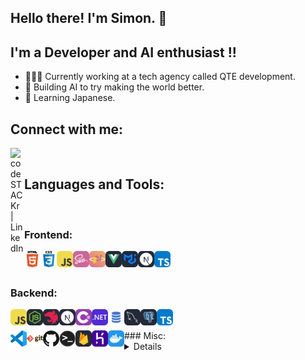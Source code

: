 ## Hello there! I'm Simon. 👋


## I'm a Developer and AI enthusiast !!

- 👨🏽‍💻 Currently working at a tech agency called QTE development.
- 🤖 Building AI to try making the world better.
- 🎌 Learning Japanese.


## Connect with me:

<!-- [<img align="left" alt="codeSTACKr.com" width="22px" src="https://raw.githubusercontent.com/iconic/open-iconic/master/svg/globe.svg" />][website] -->
[<img align="left" alt="codeSTACKr | LinkedIn" width="22px" src="https://cdn.jsdelivr.net/npm/simple-icons@v3/icons/linkedin.svg" />][linkedin]

<br />

## Languages and Tools:
<br />

### Frontend:

<img align="left" alt="HTML5" width="26px" src="https://raw.githubusercontent.com/github/explore/80688e429a7d4ef2fca1e82350fe8e3517d3494d/topics/html/html.png" />
<img align="left" alt="CSS3" width="26px" src="https://raw.githubusercontent.com/github/explore/80688e429a7d4ef2fca1e82350fe8e3517d3494d/topics/css/css.png" />
<img align="left" alt="JavaScript" width="26px" src="https://github.com/tandpfun/skill-icons/raw/main/icons/JavaScript.svg" />
<img align="left" alt="Sass" width="26px" src="https://github.com/tandpfun/skill-icons/raw/main/icons/Sass.svg" />
<img align="left" alt="Styled components" width="26px" src="https://github.com/tandpfun/skill-icons/raw/main/icons/StyledComponents.svg" />
<img align="left" alt="Vue.js" width="26px" src="https://github.com/tandpfun/skill-icons/raw/main/icons/VueJS-Dark.svg" />
<img align="left" alt="Material UI" width="26px" src="https://github.com/tandpfun/skill-icons/raw/main/icons/MaterialUI-Dark.svg" />
<img align="left" alt="Nextjs" width="26px" src="https://github.com/tandpfun/skill-icons/raw/main/icons/NextJS-Dark.svg" />
<img align="left" alt="Typescript" width="26px" src="https://github.com/tandpfun/skill-icons/raw/main/icons/TypeScript.svg" />
<br />
<br />

### Backend:

<img align="left" alt="JavaScript" width="26px" src="https://github.com/tandpfun/skill-icons/raw/main/icons/JavaScript.svg" />
<img align="left" alt="Node.js" width="26px" src="https://github.com/tandpfun/skill-icons/raw/main/icons/NodeJS-Dark.svg" />
<img align="left" alt="Nestjs" width="26px" src="https://github.com/tandpfun/skill-icons/raw/main/icons/NestJS-Dark.svg" />
<img align="left" alt="Nextjs" width="26px" src="https://github.com/tandpfun/skill-icons/raw/main/icons/NextJS-Dark.svg" />
<img align="left" alt="CS" width="26px" src="https://github.com/tandpfun/skill-icons/raw/main/icons/CS.svg" />
<img align="left" alt="dotnet" width="26px" src="https://github.com/tandpfun/skill-icons/raw/main/icons/DotNet.svg" />
<img align="left" alt="SQL" width="26px" src="https://raw.githubusercontent.com/github/explore/80688e429a7d4ef2fca1e82350fe8e3517d3494d/topics/sql/sql.png" />
<img align="left" alt="MySQL" width="26px" src="https://github.com/tandpfun/skill-icons/raw/main/icons/MySQL-Dark.svg" />
<img align="left" alt="Postgres" width="26px" src="https://github.com/tandpfun/skill-icons/raw/main/icons/PostgreSQL-Dark.svg" />
<img align="left" alt="Typescript" width="26px" src="https://github.com/tandpfun/skill-icons/raw/main/icons/TypeScript.svg" />
<br />
<br />
### Misc:
<img align="left" alt="Visual Studio Code" width="26px" src="https://raw.githubusercontent.com/github/explore/80688e429a7d4ef2fca1e82350fe8e3517d3494d/topics/visual-studio-code/visual-studio-code.png" />
<img align="left" alt="Git" width="26px" src="https://raw.githubusercontent.com/github/explore/80688e429a7d4ef2fca1e82350fe8e3517d3494d/topics/git/git.png" />
<img align="left" alt="GitHub" width="26px" src="https://raw.githubusercontent.com/github/explore/78df643247d429f6cc873026c0622819ad797942/topics/github/github.png" />
<img align="left" alt="Terminal" width="26px" src="https://raw.githubusercontent.com/github/explore/80688e429a7d4ef2fca1e82350fe8e3517d3494d/topics/terminal/terminal.png" />
<img align="left" alt="Firebase" width="26px" src="https://github.com/tandpfun/skill-icons/raw/main/icons/Firebase-Dark.svg" />
<img align="left" alt="Heroku" width="26px" src="https://github.com/tandpfun/skill-icons/raw/main/icons/Heroku.svg" />
<img align="left" alt="Docker" width="26px" src="https://github.com/tandpfun/skill-icons/raw/main/icons/Docker.svg" />
<br />


<details>

</details>

[linkedin]: https://www.linkedin.com/in/Stancovich
